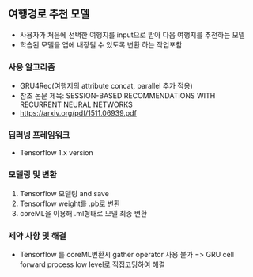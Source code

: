 ## 여행경로 추천 모델
- 사용자가 처음에 선택한 여행지를 input으로 받아 다음 여행지를 추천하는 모델
- 학습된 모델을 앱에 내장될 수 있도록 변환 하는 작업포함
### 사용 알고리즘
- GRU4Rec(여행지의 attribute concat, parallel 추가 적용)
- 참조 논문 제목:  SESSION-BASED RECOMMENDATIONS WITH RECURRENT NEURAL NETWORKS
- https://arxiv.org/pdf/1511.06939.pdf
### 딥러넹 프레임워크
- Tensorflow 1.x version
### 모델링 및 변환
1. Tensorflow 모델링 and save 
2. Tensorflow weight를 .pb로 변환
3. coreML을 이용해 .ml형태로 모델 최종 변환
### 제약 사항 및 해결
- Tensorflow 를 coreML변환시 gather operator 사용 불가 => GRU cell forward process low level로 직접코딩하여 해결
